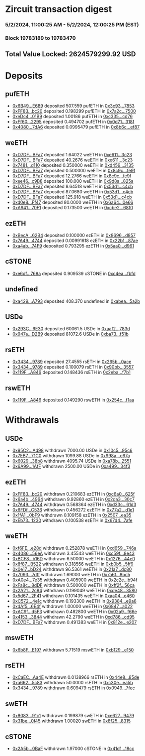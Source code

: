 # Zircuit transaction digest
### 5/2/2024, 11:00:25 AM - 5/2/2024, 12:00:25 PM (EST)
### Block 19783189 to 19783470

## Total Value Locked: 2624579299.92 USD

# Deposits
## pufETH
- [0x6B49...E689](https://etherscan.io/address/0x6B49B8A09Fb0fC429D065e46440d3C4c9626E689) deposited 507.559 pufETH in [0x3c93...7853](https://etherscan.io/tx/0x6B49B8A09Fb0fC429D065e46440d3C4c9626E689)
- [0xFF83...bc20](https://etherscan.io/address/0xFF833801dEf59DA7bB847c0611BD416EB3Febc20) deposited 0.198299 pufETH in [0x7a2c...7500](https://etherscan.io/tx/0xFF833801dEf59DA7bB847c0611BD416EB3Febc20)
- [0xeDc4...01B9](https://etherscan.io/address/0xeDc45eBf10bAe3B873815Cd8D04aC418dC9701B9) deposited 1.00186 pufETH in [0xc335...cd76](https://etherscan.io/tx/0xeDc45eBf10bAe3B873815Cd8D04aC418dC9701B9)
- [0xFf60...2295](https://etherscan.io/address/0xFf6082d2e53C66168D0B7Eb530893E05746F2295) deposited 0.494702 pufETH in [0x0d71...318f](https://etherscan.io/tx/0xFf6082d2e53C66168D0B7Eb530893E05746F2295)
- [0x4080...7dA6](https://etherscan.io/address/0x40808A5a4ab358665b9bc5A8CBf2a85eAD297dA6) deposited 0.0995479 pufETH in [0x8b6c...ef87](https://etherscan.io/tx/0x40808A5a4ab358665b9bc5A8CBf2a85eAD297dA6)
## weETH
- [0xD7DF...BFa7](https://etherscan.io/address/0xD7DF7E085214743530afF339aFC420c7c720BFa7) deposited 1.64022 weETH in [0xe611...3c23](https://etherscan.io/tx/0xD7DF7E085214743530afF339aFC420c7c720BFa7)
- [0xD7DF...BFa7](https://etherscan.io/address/0xD7DF7E085214743530afF339aFC420c7c720BFa7) deposited 40.2676 weETH in [0xe611...3c23](https://etherscan.io/tx/0xD7DF7E085214743530afF339aFC420c7c720BFa7)
- [0x7481...d110](https://etherscan.io/address/0x748186e583794D3E52E9aFfeb76C15d4A209d110) deposited 0.350000 weETH in [0xd459...3135](https://etherscan.io/tx/0x748186e583794D3E52E9aFfeb76C15d4A209d110)
- [0xD7DF...BFa7](https://etherscan.io/address/0xD7DF7E085214743530afF339aFC420c7c720BFa7) deposited 0.500000 weETH in [0x8c9c...fe9f](https://etherscan.io/tx/0xD7DF7E085214743530afF339aFC420c7c720BFa7)
- [0xD7DF...BFa7](https://etherscan.io/address/0xD7DF7E085214743530afF339aFC420c7c720BFa7) deposited 12.2766 weETH in [0x8c9c...fe9f](https://etherscan.io/tx/0xD7DF7E085214743530afF339aFC420c7c720BFa7)
- [0xee46...c9B8](https://etherscan.io/address/0xee46ee0dE21937772291a006c3541aFa557dc9B8) deposited 100.000 weETH in [0x9d8a...825a](https://etherscan.io/tx/0xee46ee0dE21937772291a006c3541aFa557dc9B8)
- [0xD7DF...BFa7](https://etherscan.io/address/0xD7DF7E085214743530afF339aFC420c7c720BFa7) deposited 8.64518 weETH in [0x53d1...c4cb](https://etherscan.io/tx/0xD7DF7E085214743530afF339aFC420c7c720BFa7)
- [0xD7DF...BFa7](https://etherscan.io/address/0xD7DF7E085214743530afF339aFC420c7c720BFa7) deposited 87.0680 weETH in [0x53d1...c4cb](https://etherscan.io/tx/0xD7DF7E085214743530afF339aFC420c7c720BFa7)
- [0xD7DF...BFa7](https://etherscan.io/address/0xD7DF7E085214743530afF339aFC420c7c720BFa7) deposited 125.918 weETH in [0x53d1...c4cb](https://etherscan.io/tx/0xD7DF7E085214743530afF339aFC420c7c720BFa7)
- [0xd0e8...Ff47](https://etherscan.io/address/0xd0e825Fa2eCc2F67b97dC1f3B1595fd842c0Ff47) deposited 80.0000 weETH in [0x6a64...0e66](https://etherscan.io/tx/0xd0e825Fa2eCc2F67b97dC1f3B1595fd842c0Ff47)
- [0xA941...70F1](https://etherscan.io/address/0xA94127B85a84C2f659d841cD01F7429e5DBb70F1) deposited 0.173500 weETH in [0xcbe2...68f0](https://etherscan.io/tx/0xA94127B85a84C2f659d841cD01F7429e5DBb70F1)
## ezETH
- [0xBecA...62B4](https://etherscan.io/address/0xBecA53a04c92614716A31924c7b5207c8d7F62B4) deposited 0.100000 ezETH in [0x8696...d857](https://etherscan.io/tx/0xBecA53a04c92614716A31924c7b5207c8d7F62B4)
- [0x7A49...4744](https://etherscan.io/address/0x7A493Be5c2ce014cD049Bf178a1ac0Db1B434744) deposited 0.00991618 ezETH in [0x22b1...87ae](https://etherscan.io/tx/0x7A493Be5c2ce014cD049Bf178a1ac0Db1B434744)
- [0xa4ab...74F9](https://etherscan.io/address/0xa4ab255f099C917F6b8F0F493054977C306274F9) deposited 0.793295 ezETH in [0x5aa0...d961](https://etherscan.io/tx/0xa4ab255f099C917F6b8F0F493054977C306274F9)
## cSTONE
- [0xe6df...768a](https://etherscan.io/address/0xe6df892690536582c30C42384051F988c827768a) deposited 0.909539 cSTONE in [0xc4ea...fbfd](https://etherscan.io/tx/0xe6df892690536582c30C42384051F988c827768a)
## undefined
- [0xa429...A793](https://etherscan.io/address/0xa429e0b013268460726f25A2ebbB56692886A793) deposited 408.370 undefined in [0xabea...5a2b](https://etherscan.io/tx/0xa429e0b013268460726f25A2ebbB56692886A793)
## USDe
- [0x293C...6E30](https://etherscan.io/address/0x293C6937D8D82e05B01335F7B33FBA0c8e256E30) deposited 60061.5 USDe in [0xaaf2...783d](https://etherscan.io/tx/0x293C6937D8D82e05B01335F7B33FBA0c8e256E30)
- [0x947a...D2B9](https://etherscan.io/address/0x947a5a2E5B096752f0F3663964Dd52151E3AD2B9) deposited 81072.6 USDe in [0xba73...f51b](https://etherscan.io/tx/0x947a5a2E5B096752f0F3663964Dd52151E3AD2B9)
## rsETH
- [0x3434...9789](https://etherscan.io/address/0x34349c5569e7B846c3558961552D2202760A9789) deposited 27.4555 rsETH in [0x265b...0ace](https://etherscan.io/tx/0x34349c5569e7B846c3558961552D2202760A9789)
- [0x3434...9789](https://etherscan.io/address/0x34349c5569e7B846c3558961552D2202760A9789) deposited 0.100079 rsETH in [0x90bb...3557](https://etherscan.io/tx/0x34349c5569e7B846c3558961552D2202760A9789)
- [0x119F...A846](https://etherscan.io/address/0x119F40f1e024F7760ebd09c28C09D47c761eA846) deposited 0.148436 rsETH in [0x2eba...f7b1](https://etherscan.io/tx/0x119F40f1e024F7760ebd09c28C09D47c761eA846)
## rswETH
- [0x119F...A846](https://etherscan.io/address/0x119F40f1e024F7760ebd09c28C09D47c761eA846) deposited 0.149290 rswETH in [0x254c...f1aa](https://etherscan.io/tx/0x119F40f1e024F7760ebd09c28C09D47c761eA846)
# Withdrawals
## USDe
- [0x95C2...Ad98](https://etherscan.io/address/0x95C2ec97903c993EFBe4630F1535282A12fEAd98) withdrawn 7000.00 USDe in [0x10c5...95c6](https://etherscan.io/tx/0x95C2ec97903c993EFBe4630F1535282A12fEAd98)
- [0x7EB7...71C0](https://etherscan.io/address/0x7EB7Ee711f184BE2Bff4314ee8A2419263B471C0) withdrawn 1099.88 USDe in [0x998a...c67a](https://etherscan.io/tx/0x7EB7Ee711f184BE2Bff4314ee8A2419263B471C0)
- [0x6029...38b8](https://etherscan.io/address/0x60292eE7AC453105B4E1f9893FD2193A953838b8) withdrawn 4095.74 USDe in [0xa78b...2551](https://etherscan.io/tx/0x60292eE7AC453105B4E1f9893FD2193A953838b8)
- [0x6A99...1AfF](https://etherscan.io/address/0x6A99DaDC216A83AdB0191C264A1774e82fD31AfF) withdrawn 2500.00 USDe in [0xa499...34f3](https://etherscan.io/tx/0x6A99DaDC216A83AdB0191C264A1774e82fD31AfF)
## ezETH
- [0xFF83...bc20](https://etherscan.io/address/0xFF833801dEf59DA7bB847c0611BD416EB3Febc20) withdrawn 0.210683 ezETH in [0xc6a0...625f](https://etherscan.io/tx/0xFF833801dEf59DA7bB847c0611BD416EB3Febc20)
- [0x6a4b...4964](https://etherscan.io/address/0x6a4bD8e68D568DbdF883A8f1a48863108A3e4964) withdrawn 9.92860 ezETH in [0x2da3...30c7](https://etherscan.io/tx/0x6a4bD8e68D568DbdF883A8f1a48863108A3e4964)
- [0x7A49...4744](https://etherscan.io/address/0x7A493Be5c2ce014cD049Bf178a1ac0Db1B434744) withdrawn 0.568364 ezETH in [0xd33c...61d3](https://etherscan.io/tx/0x7A493Be5c2ce014cD049Bf178a1ac0Db1B434744)
- [0x6FDf...C536](https://etherscan.io/address/0x6FDfc80541D57722494bc30bC18e95135150C536) withdrawn 0.456272 ezETH in [0x77a2...d1e1](https://etherscan.io/tx/0x6FDfc80541D57722494bc30bC18e95135150C536)
- [0x1fA1...0bF9](https://etherscan.io/address/0x1fA18b3A1e82aEC0dc66f95b7C2bF93BbAc60bF9) withdrawn 0.109158 ezETH in [0x2507...ea35](https://etherscan.io/tx/0x1fA18b3A1e82aEC0dc66f95b7C2bF93BbAc60bF9)
- [0xEb73...1230](https://etherscan.io/address/0xEb738115236779a82dEd2381b6b38BF68Ba21230) withdrawn 0.100538 ezETH in [0x67d4...7afe](https://etherscan.io/tx/0xEb738115236779a82dEd2381b6b38BF68Ba21230)
## weETH
- [0xf6FE...e28d](https://etherscan.io/address/0xf6FE5B2B625a237B9fe1EEf2BDBc156D4866e28d) withdrawn 0.252878 weETH in [0xd659...746a](https://etherscan.io/tx/0xf6FE5B2B625a237B9fe1EEf2BDBc156D4866e28d)
- [0x4086...56eA](https://etherscan.io/address/0x4086f688855dcAe061e7f68fc181566FFfa856eA) withdrawn 3.45543 weETH in [0xc59f...8e43](https://etherscan.io/tx/0x4086f688855dcAe061e7f68fc181566FFfa856eA)
- [0xBCF8...b16D](https://etherscan.io/address/0xBCF8c5F6ED6c679e6a5A858F807F0c15535fb16D) withdrawn 6.50000 weETH in [0x1276...44e0](https://etherscan.io/tx/0xBCF8c5F6ED6c679e6a5A858F807F0c15535fb16D)
- [0x8f87...B522](https://etherscan.io/address/0x8f876AF83911a818FEa3F07666B884A75fecB522) withdrawn 0.318556 weETH in [0xb0b5...5ff9](https://etherscan.io/tx/0x8f876AF83911a818FEa3F07666B884A75fecB522)
- [0x0e17...bD24](https://etherscan.io/address/0x0e1714B436B30829C55A775f14868898614AbD24) withdrawn 96.5361 weETH in [0x21a7...dc80](https://etherscan.io/tx/0x0e1714B436B30829C55A775f14868898614AbD24)
- [0x7093...7dff](https://etherscan.io/address/0x7093a4bCb31621A282e2a8Eb7A860D1aDaB87dff) withdrawn 1.69000 weETH in [0x7a6f...8bc5](https://etherscan.io/tx/0x7093a4bCb31621A282e2a8Eb7A860D1aDaB87dff)
- [0xA0e4...7e35](https://etherscan.io/address/0xA0e40adcB5EDc99383fD3d738782f0176D9B7e35) withdrawn 0.405900 weETH in [0x2c2e...b94f](https://etherscan.io/tx/0xA0e40adcB5EDc99383fD3d738782f0176D9B7e35)
- [0xFa8c...8dDF](https://etherscan.io/address/0xFa8cbf3693a4dC353A96c6055D17a65eDd698dDF) withdrawn 0.500000 weETH in [0xff2f...56ca](https://etherscan.io/tx/0xFa8cbf3693a4dC353A96c6055D17a65eDd698dDF)
- [0x2A21...2c84](https://etherscan.io/address/0x2A215BeE82F7fdF18B09b370E7E7eE65D7692c84) withdrawn 0.199049 weETH in [0xde48...3580](https://etherscan.io/tx/0x2A215BeE82F7fdF18B09b370E7E7eE65D7692c84)
- [0x5d67...2F41](https://etherscan.io/address/0x5d67dAEdfFe0d24C6551a83202890257f0ba2F41) withdrawn 0.101435 weETH in [0xaa04...e460](https://etherscan.io/tx/0x5d67dAEdfFe0d24C6551a83202890257f0ba2F41)
- [0xC572...4e1c](https://etherscan.io/address/0xC572438A95395CEe33EC0E3d89Ae1d17D6BD4e1c) withdrawn 0.193300 weETH in [0x9384...e9a6](https://etherscan.io/tx/0xC572438A95395CEe33EC0E3d89Ae1d17D6BD4e1c)
- [0xdAf5...6E4f](https://etherscan.io/address/0xdAf50e499dcaFF47f284833920C02cDe439B6E4f) withdrawn 1.00000 weETH in [0x6847...a022](https://etherscan.io/tx/0xdAf50e499dcaFF47f284833920C02cDe439B6E4f)
- [0xAC9f...d5F3](https://etherscan.io/address/0xAC9f73A61523112418BF98042a6fe7B06815d5F3) withdrawn 0.482800 weETH in [0x02a9...f66e](https://etherscan.io/tx/0xAC9f73A61523112418BF98042a6fe7B06815d5F3)
- [0x4153...3844](https://etherscan.io/address/0x415306782e11e561727EA88ceb5Aa13DC8283844) withdrawn 42.2790 weETH in [0xd786...cd95](https://etherscan.io/tx/0x415306782e11e561727EA88ceb5Aa13DC8283844)
- [0xD7DF...BFa7](https://etherscan.io/address/0xD7DF7E085214743530afF339aFC420c7c720BFa7) withdrawn 0.491383 weETH in [0x812e...e207](https://etherscan.io/tx/0xD7DF7E085214743530afF339aFC420c7c720BFa7)
## mswETH
- [0x6b8F...E197](https://etherscan.io/address/0x6b8F7E62Ed2072883C85d17f52f647a34AB3E197) withdrawn 5.71519 mswETH in [0xb129...e150](https://etherscan.io/tx/0x6b8F7E62Ed2072883C85d17f52f647a34AB3E197)
## rsETH
- [0xCaEC...Aa4E](https://etherscan.io/address/0xCaEC6953a3F0AF301F1Ccd8DbE3FE4Feb7A6Aa4E) withdrawn 0.0138966 rsETH in [0x44e8...85de](https://etherscan.io/tx/0xCaEC6953a3F0AF301F1Ccd8DbE3FE4Feb7A6Aa4E)
- [0xa662...5c83](https://etherscan.io/address/0xa662c5fcBf114ea690BB407D001F32F751DB5c83) withdrawn 50.0000 rsETH in [0xc30e...ea5b](https://etherscan.io/tx/0xa662c5fcBf114ea690BB407D001F32F751DB5c83)
- [0x3434...9789](https://etherscan.io/address/0x34349c5569e7B846c3558961552D2202760A9789) withdrawn 0.609479 rsETH in [0x0949...7fec](https://etherscan.io/tx/0x34349c5569e7B846c3558961552D2202760A9789)
## swETH
- [0x8083...91c1](https://etherscan.io/address/0x80832b1bBF9C033eA8Aed28147BD139091f691c1) withdrawn 0.199879 swETH in [0xe627...9479](https://etherscan.io/tx/0x80832b1bBF9C033eA8Aed28147BD139091f691c1)
- [0x31be...0f45](https://etherscan.io/address/0x31be2d0210A9843783c451Bfd88fa13F9f4e0f45) withdrawn 1.00020 swETH in [0x8f25...8315](https://etherscan.io/tx/0x31be2d0210A9843783c451Bfd88fa13F9f4e0f45)
## cSTONE
- [0x2A5b...0BaF](https://etherscan.io/address/0x2A5b2cf1ce2717Da419e1fa5aC42532F3bF80BaF) withdrawn 1.97000 cSTONE in [0x41d1...18cc](https://etherscan.io/tx/0x2A5b2cf1ce2717Da419e1fa5aC42532F3bF80BaF)
